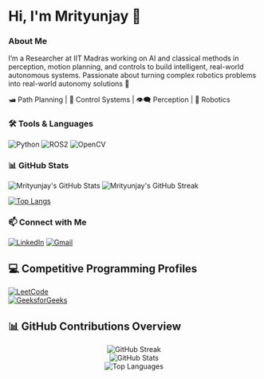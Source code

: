 # Hi, I'm Mrityunjay 👋

### About Me
I’m a Researcher at IIT Madras working on AI and classical methods in perception, motion planning, and controls to build intelligent, real-world autonomous systems.
Passionate about turning complex robotics problems into real-world autonomy solutions 🚀

🛥️ Path Planning | 🎯 Control Systems | 👁️‍🗨️ Perception | 🤖 Robotics

### 🛠️ Tools & Languages
![Python](https://img.shields.io/badge/-Python-05122A?style=flat&logo=python)
![ROS2](https://img.shields.io/badge/-ROS2-22314E?style=flat&logo=ros&logoColor=white)
![OpenCV](https://img.shields.io/badge/-OpenCV-5C3EE8?style=flat&logo=opencv&logoColor=white)

### 📊 GitHub Stats

![Mrityunjay's GitHub Stats](https://github-readme-stats.vercel.app/api?username=mjay9482&show_icons=true&theme=radical)
![Mrityunjay's GitHub Streak](https://streak-stats.demolab.com/?user=mjay9482&theme=radical)

[![Top Langs](https://github-readme-stats.vercel.app/api/top-langs/?username=mjay9482&layout=compact&theme=tokyonight)](https://github.com/anuraghazra/github-readme-stats)

### 📫 Connect with Me

[![LinkedIn](https://img.shields.io/badge/LinkedIn-blue?style=flat&logo=linkedin&labelColor=blue)](https://www.linkedin.com/in/mrityunjay-upadhyay-b0837b176/)
[![Gmail](https://img.shields.io/badge/Gmail-red?style=flat&logo=gmail&logoColor=white)](mailto:mr98719@gmail.com)

## 💻 Competitive Programming Profiles

[![LeetCode](https://img.shields.io/badge/LeetCode-orange?logo=leetcode&style=flat-square)](https://leetcode.com/mjay9482)  
[![GeeksforGeeks](https://img.shields.io/badge/GeeksforGeeks-darkgreen?logo=geeksforgeeks&style=flat-square)](https://auth.geeksforgeeks.org/user/mr98719/)

## 📊 GitHub Contributions Overview

<p align="center">
  <img src="https://github-readme-streak-stats.herokuapp.com/?user=mjay9482&theme=github-dark&hide_border=true" alt="GitHub Streak" />
  <br>
  <img src="https://github-readme-stats.vercel.app/api?username=mjay9482&show_icons=true&theme=github_dark&count_private=true&hide_border=true" alt="GitHub Stats" />
  <br>
  <img src="https://github-readme-stats.vercel.app/api/top-langs/?username=mjay9482&layout=compact&theme=github_dark&hide_border=true" alt="Top Languages" />
</p>


